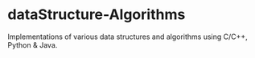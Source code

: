 # dataStructure-Algorithms
Implementations of various data structures and algorithms using C/C++, Python &amp; Java.
